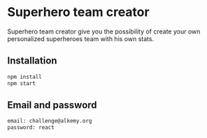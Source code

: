 # Superhero team creator

Superhero team creator give you the possibility of create your own personalized superheroes team with his own stats.

## Installation

```bash
npm install
npm start
```

## Email and password

```bash
email: challenge@alkemy.org
password: react
```
